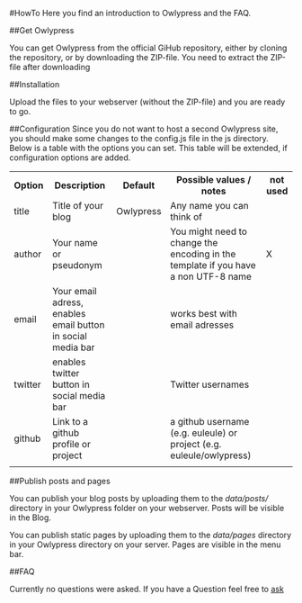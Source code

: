 #HowTo
Here you find an introduction to Owlypress and the FAQ.

##Get Owlypress

You can get Owlypress from the official GiHub repository, either by cloning the repository, or by downloading the ZIP-file. You need to extract the ZIP-file after downloading

##Installation

Upload the files to your webserver (without the ZIP-file) and you are ready to go.


##Configuration
Since you do not want to host a second Owlypress site, you should make some changes to the config.js file in the js directory. Below is a table with the options you can set. This table will be extended, if configuration options are added.

<table class="table">
<tr>
	<th>Option</th>
	<th>Description</th>
	<th>Default</th>
	<th>Possible values / notes</th>
	<th>not used</th>
</tr>
<tr>
	<td>title</td>
	<td>Title of your blog</td>
	<td>Owlypress</td>
	<td>Any name you can think of</td>
</tr>
<tr>
	<td>author</td>
	<td>Your name or pseudonym</td>
	<td></td>
	<td>You might need to change the encoding in the template if you have a non UTF-8 	name</td>
	<td>X</td>
</tr>
<tr>
	<td>email</td>
	<td>Your email adress, enables email button in social media bar</td>
	<td></td>
	<td>works best with email adresses</td>
</tr>
<tr>
	<td>twitter</td>
	<td>enables twitter button in social media bar</td>
	<td></td>
	<td>Twitter usernames</td>
</tr>
<tr>
	<td>github</td>
	<td>Link to a github profile or project</td>
	<td></td>
	<td>a github username (e.g. euleule) or project (e.g. euleule/owlypress)</td>
</tr>
<tr>
	<td></td>
	<td></td>
	<td></td>
	<td></td>
</tr>
</table>

##Publish posts and pages

You can publish your blog posts by uploading them to the *data/posts/* directory in your Owlypress folder on your webserver. Posts will be visible in the Blog.

You can publish static pages by uploading them to the *data/pages* directory in your Owlypress directory on your server. Pages are visible in the menu bar.


##FAQ

Currently no questions were asked. If you have a Question feel free to [ask](?type=page&id=Contact.md)